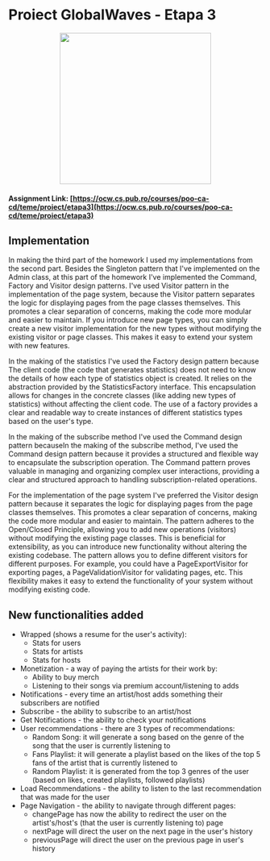 # Proiect GlobalWaves  - Etapa 3

<div align="center"><img src="https://tenor.com/view/listening-to-music-spongebob-gif-8009182.gif" width="300px"></div>

#### Assignment Link: [https://ocw.cs.pub.ro/courses/poo-ca-cd/teme/proiect/etapa3](https://ocw.cs.pub.ro/courses/poo-ca-cd/teme/proiect/etapa3)

## Implementation
In making the third part of the homework I used my implementations from the second part.
Besides the Singleton pattern that I've implemented on the Admin class, at this part of
the homework I've implemented the Command, Factory and Visitor design patterns. 
I've used Visitor pattern in the implementation of the page system, because the Visitor
pattern separates the logic for displaying pages from the page classes themselves.
This promotes a clear separation of concerns, making the code more modular and easier 
to maintain. If you introduce new page types, you can simply create a new visitor 
implementation for the new types without modifying the existing visitor or page classes.
This makes it easy to extend your system with new features.

In the making of the statistics I've used the Factory design pattern because The client
code (the code that generates statistics) does not need to know the details of how each 
type of statistics object is created. It relies on the abstraction provided by the 
StatisticsFactory interface. This encapsulation allows for changes in the concrete 
classes (like adding new types of statistics) without affecting the client code. The use 
of a factory provides a clear and readable way to create instances of different statistics 
types based on the user's type.

In the making of the subscribe method I've used the Command design pattern becauseIn the
making of the subscribe method, I've used the Command design pattern because it provides 
a structured and flexible way to encapsulate the subscription operation. The Command
pattern proves valuable in managing and organizing complex user interactions, providing a
clear and structured approach to handling subscription-related operations.

For the implementation of the page system I've preferred the Visitor design pattern because
it separates the logic for displaying pages from the page classes themselves. This promotes
a clear separation of concerns, making the code more modular and easier to maintain. The
pattern adheres to the Open/Closed Principle, allowing you to add new operations (visitors) 
without modifying the existing page classes. This is beneficial for extensibility, as you 
can introduce new functionality without altering the existing codebase. The pattern allows 
you to define different visitors for different purposes. For example, you could have a 
PageExportVisitor for exporting pages, a PageValidationVisitor for validating pages, etc. 
This flexibility makes it easy to extend the functionality of your system without modifying 
existing code.


## New functionalities added

* Wrapped (shows a resume for the user's activity):
  * Stats for users
  * Stats for artists
  * Stats for hosts
* Monetization - a way of paying the artists for their work by:
  * Ability to buy merch
  * Listening to their songs via premium account/listening to adds
* Notifications - every time an artist/host adds something their subscribers are notified
* Subscribe - the ability to subscribe to an artist/host
* Get Notifications - the ability to check your notifications
* User recommendations - there are 3 types of recommendations:
  * Random Song: it will generate a song based on the genre of the song that the user is 
  currently listening to
  * Fans Playlist: it will generate a playlist based on the likes of the top 5 fans of the 
  artist that is currently listened to
  * Random Playlist: it is generated from the top 3 genres of the user (based on likes, 
  created playlists, followed playlists)
* Load Recommendations - the ability to listen to the last recommendation that was made 
for the user
* Page Navigation - the ability to navigate through different pages:
  * changePage has now the ability to redirect the user on the artist's/host's 
  (that the user is currently listening to) page
  * nextPage will direct the user on the next page in the user's history
  * previousPage will direct the user on the previous page in user's history

